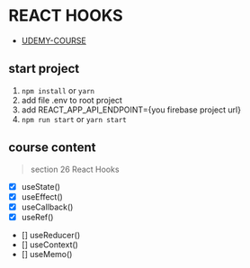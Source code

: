 # REACT HOOKS

- [UDEMY-COURSE](https://www.udemy.com/course/react-the-complete-guide-incl-redux/learn/lecture/15700378?src=sac&kw=hook#overview)

## start project

1. `npm install` or `yarn`
2. add file .env to root project
3. add REACT_APP_API_ENDPOINT={you firebase project url}
4. `npm run start` or `yarn start`

## course content

> section 26 React Hooks

- [x] useState()
- [x] useEffect()
- [x] useCallback()
- [x] useRef()
- [] useReducer()
- [] useContext()
- [] useMemo()
